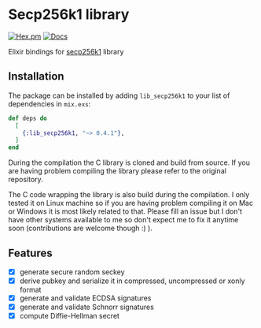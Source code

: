 # Secp256k1 library

[![Hex.pm](https://img.shields.io/hexpm/v/lib_secp256k1.svg?style=flat&color=blue)](https://hex.pm/packages/lib_secp256k1)
[![Docs](https://img.shields.io/badge/api-docs-green.svg?style=flat)](https://hexdocs.pm/lib_secp256k1)

Elixir bindings for [secp256k1](https://github.com/bitcoin-core/secp256k1) library

## Installation

The package can be installed by adding `lib_secp256k1` to your list of dependencies in `mix.exs`:

```elixir
def deps do
  [
    {:lib_secp256k1, "~> 0.4.1"},
  ]
end
```

During the compilation the C library is cloned and build from source. If you are having problem
compiling the library please refer to the original repository.

The C code wrapping the library is also build during the compilation. I only tested it on Linux
machine so if you are having problem compiling it on Mac or Windows it is most likely related to
that. Please fill an issue but I don't have other systems available to me so don't expect me to
fix it anytime soon (contributions are welcome though :) ).

## Features

- [x] generate secure random seckey
- [x] derive pubkey and serialize it in compressed, uncompressed or xonly format
- [x] generate and validate ECDSA signatures
- [x] generate and validate Schnorr signatures
- [x] compute Diffie-Hellman secret
